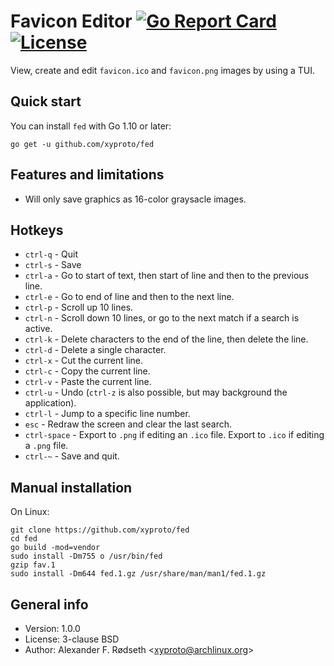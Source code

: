 # Favicon Editor [![Go Report Card](https://goreportcard.com/badge/github.com/xyproto/favicon)](https://goreportcard.com/report/github.com/xyproto/favicon) [![License](https://img.shields.io/badge/license-BSD-green.svg?style=flat)](https://raw.githubusercontent.com/xyproto/favicon/master/LICENSE)

View, create and edit `favicon.ico` and `favicon.png` images by using a TUI.

## Quick start

You can install `fed` with Go 1.10 or later:

    go get -u github.com/xyproto/fed

## Features and limitations

* Will only save graphics as 16-color graysacle images.

## Hotkeys

* `ctrl-q` - Quit
* `ctrl-s` - Save
* `ctrl-a` - Go to start of text, then start of line and then to the previous line.
* `ctrl-e` - Go to end of line and then to the next line.
* `ctrl-p` - Scroll up 10 lines.
* `ctrl-n` - Scroll down 10 lines, or go to the next match if a search is active.
* `ctrl-k` - Delete characters to the end of the line, then delete the line.
* `ctrl-d` - Delete a single character.
* `ctrl-x` - Cut the current line.
* `ctrl-c` - Copy the current line.
* `ctrl-v` - Paste the current line.
* `ctrl-u` - Undo (`ctrl-z` is also possible, but may background the application).
* `ctrl-l` - Jump to a specific line number.
* `esc` - Redraw the screen and clear the last search.
* `ctrl-space` - Export to `.png` if editing an `.ico` file. Export to `.ico` if editing a `.png` file.
* `ctrl-~` - Save and quit.

## Manual installation

On Linux:

    git clone https://github.com/xyproto/fed
    cd fed
    go build -mod=vendor
    sudo install -Dm755 o /usr/bin/fed
    gzip fav.1
    sudo install -Dm644 fed.1.gz /usr/share/man/man1/fed.1.gz

## General info

* Version: 1.0.0
* License: 3-clause BSD
* Author: Alexander F. Rødseth &lt;xyproto@archlinux.org&gt;
